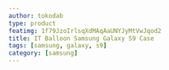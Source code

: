 ```yaml
---
author: tokodab
type: product
featimg: 1f79JzoIrlsqXdMAqAaUNYJyMtVwJqod2
title: IT Balloon Samsung Galaxy S9 Case
tags: [samsung, galaxy, s9]
category: [samsung]
---
```

